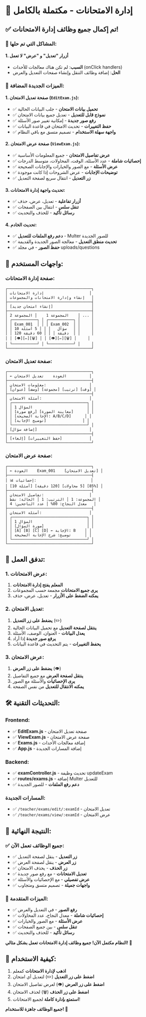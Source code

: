 # 🎯 إدارة الامتحانات - مكتملة بالكامل

## ✅ تم إكمال جميع وظائف إدارة الامتحانات!

### 🔧 **المشاكل التي تم حلها:**

#### **1. أزرار "تعديل" و "عرض" لا تعمل**
- **السبب**: لم تكن هناك معالجات للأحداث (onClick handlers)
- **الحل**: إضافة وظائف التنقل وإنشاء صفحات التعديل والعرض

### 🚀 **الميزات الجديدة المضافة:**

#### **1. صفحة تعديل الامتحان (`EditExam.js`):**
- ✅ **تحميل بيانات الامتحان** - جلب البيانات الحالية
- ✅ **نموذج قابل للتعديل** - تعديل جميع بيانات الامتحان
- ✅ **رفع صور جديدة** - إمكانية تغيير صور الأسئلة
- ✅ **حفظ التغييرات** - تحديث الامتحان في قاعدة البيانات
- ✅ **واجهة سهلة الاستخدام** - تصميم متسق مع باقي النظام

#### **2. صفحة عرض الامتحان (`ViewExam.js`):**
- ✅ **عرض تفاصيل الامتحان** - جميع المعلومات الأساسية
- ✅ **إحصائيات شاملة** - عدد الأسئلة، الوقت، المحاولات، متوسط الدرجات
- ✅ **عرض الأسئلة** - مع الصور والخيارات والإجابات الصحيحة
- ✅ **توضيحات الإجابات** - عرض الشروحات إذا كانت موجودة
- ✅ **زر التعديل** - انتقال سريع لصفحة التعديل

#### **3. تحديث واجهة إدارة الامتحانات:**
- ✅ **أزرار تفاعلية** - تعديل، عرض، حذف
- ✅ **تنقل سلس** - انتقال بين الصفحات
- ✅ **رسائل تأكيد** - للحذف والتحديث

#### **4. تحديث الخادم:**
- ✅ **دعم رفع الملفات للتعديل** - Multer للصور الجديدة
- ✅ **تحديث منطق التعديل** - معالجة الصور الجديدة والقديمة
- ✅ **حفظ الصور** - في مجلد uploads/questions

## 🎨 **واجهات المستخدم:**

### **صفحة إدارة الامتحانات:**
```
┌─────────────────────────────────────┐
│ إدارة الامتحانات                    │
│ إنشاء وإدارة الامتحانات والمجموعات   │
├─────────────────────────────────────┤
│ [إنشاء امتحان جديد]                 │
├─────────────────────────────────────┤
│ المجموعة 1    │ المجموعة 2    │ ... │
│ ┌───────────┐ │ ┌───────────┐ │     │
│ │ Exam_001  │ │ │ Exam_002  │ │     │
│ │ 10 سؤال   │ │ │ 5 أسئلة   │ │     │
│ │ 120 دقيقة │ │ │ 60 دقيقة  │ │     │
│ │ [👁️][✏️][🗑️] │ │ [👁️][✏️][🗑️] │     │
│ └───────────┘ │ └───────────┘ │     │
└─────────────────────────────────────┘
```

### **صفحة تعديل الامتحان:**
```
┌─────────────────────────────────────┐
│ ← العودة    تعديل الامتحان          │
├─────────────────────────────────────┤
│ معلومات الامتحان:                   │
│ [عنوان] [وصف] [مجموعة] [ترتيب] [وقت] │
├─────────────────────────────────────┤
│ أسئلة الامتحان:                     │
│ ┌─────────────────────────────────┐ │
│ │ السؤال 1                        │ │
│ │ [رفع صورة] [معاينة الصورة]      │ │
│ │ [الإجابة الصحيحة: A/B/C/D]      │ │
│ │ [توضيح الإجابة]                │ │
│ └─────────────────────────────────┘ │
│ [إضافة سؤال]                       │
├─────────────────────────────────────┤
│ [إلغاء] [حفظ التغييرات]            │
└─────────────────────────────────────┘
```

### **صفحة عرض الامتحان:**
```
┌─────────────────────────────────────┐
│ ← العودة    Exam_001    [تعديل الامتحان] │
├─────────────────────────────────────┤
│ 📊 إحصائيات:                        │
│ [10 أسئلة] [120 دقيقة] [5 محاولات] [85%] │
├─────────────────────────────────────┤
│ تفاصيل الامتحان:                    │
│ المجموعة: 1 │ الترتيب: 1 │ الحالة: نشط │
│ معدل النجاح: 80% │ عدد الناجحين: 4   │
├─────────────────────────────────────┤
│ أسئلة الامتحان:                     │
│ ┌─────────────────────────────────┐ │
│ │ السؤال 1                        │ │
│ │ [صورة السؤال]                   │ │
│ │ [A] [B] [C] [D] ← الإجابة: B    │ │
│ │ توضيح: شرح الإجابة الصحيحة      │ │
│ └─────────────────────────────────┘ │
└─────────────────────────────────────┘
```

## 🔄 **تدفق العمل:**

### **1. عرض الامتحانات:**
1. **المعلم يفتح إدارة الامتحانات**
2. **يرى جميع الامتحانات** مجمعة حسب المجموعات
3. **يمكنه الضغط على الأزرار** - تعديل، عرض، حذف

### **2. تعديل الامتحان:**
1. **يضغط على زر التعديل** (✏️)
2. **ينتقل لصفحة التعديل** مع تحميل البيانات الحالية
3. **يعدل البيانات** - العنوان، الوصف، الأسئلة
4. **يرفع صور جديدة** إذا أراد
5. **يحفظ التغييرات** - يتم التحديث في قاعدة البيانات

### **3. عرض الامتحان:**
1. **يضغط على زر العرض** (👁️)
2. **ينتقل لصفحة العرض** مع جميع التفاصيل
3. **يرى الإحصائيات** والأسئلة مع الصور
4. **يمكنه الانتقال للتعديل** من نفس الصفحة

## 🛠️ **التحديثات التقنية:**

### **Frontend:**
- ✅ **EditExam.js** - صفحة تعديل الامتحان
- ✅ **ViewExam.js** - صفحة عرض الامتحان
- ✅ **Exams.js** - إضافة معالجات الأحداث
- ✅ **App.js** - إضافة المسارات الجديدة

### **Backend:**
- ✅ **examController.js** - تحديث وظيفة updateExam
- ✅ **routes/exams.js** - إضافة Multer للتعديل
- ✅ **دعم رفع الملفات** - للصور الجديدة

### **المسارات الجديدة:**
- ✅ `/teacher/exams/edit/:examId` - تعديل الامتحان
- ✅ `/teacher/exams/view/:examId` - عرض الامتحان

## 🎯 **النتيجة النهائية:**

### ✅ **جميع الوظائف تعمل الآن:**
- ✅ **زر التعديل** - ينقل لصفحة التعديل
- ✅ **زر العرض** - ينقل لصفحة العرض
- ✅ **زر الحذف** - يحذف الامتحان
- ✅ **تعديل الامتحانات** - مع رفع صور جديدة
- ✅ **عرض تفصيلي** - مع الإحصائيات والأسئلة
- ✅ **واجهات جميلة** - تصميم متسق ومتجاوب

### 🚀 **الميزات المتقدمة:**
- ✅ **رفع الصور** - في التعديل والعرض
- ✅ **إحصائيات شاملة** - معدل النجاح، عدد المحاولات
- ✅ **عرض الأسئلة** - مع الصور والخيارات
- ✅ **تنقل سلس** - بين جميع الصفحات
- ✅ **رسائل تأكيد** - للحذف والتحديث

**النظام مكتمل الآن! جميع وظائف إدارة الامتحانات تعمل بشكل مثالي! 🎉**

## 📝 **كيفية الاستخدام:**

1. **اذهب لإدارة الامتحانات** كمعلم
2. **اضغط على زر التعديل** (✏️) لتعديل أي امتحان
3. **اضغط على زر العرض** (👁️) لعرض تفاصيل الامتحان
4. **اضغط على زر الحذف** (🗑️) لحذف الامتحان
5. **استمتع بإدارة كاملة** لجميع الامتحانات!

**جميع الوظائف جاهزة للاستخدام! 🚀**
